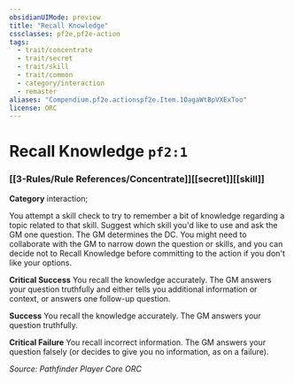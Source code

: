 ```yaml
---
obsidianUIMode: preview
title: "Recall Knowledge"
cssclasses: pf2e,pf2e-action
tags:
  - trait/concentrate
  - trait/secret
  - trait/skill
  - trait/common
  - category/interaction
  - remaster
aliases: "Compendium.pf2e.actionspf2e.Item.1OagaWtBpVXExToo"
license: ORC
---
```

# Recall Knowledge `pf2:1`

### [[3-Rules/Rule References/Concentrate]][[secret]][[skill]]

**Category** interaction; 




You attempt a skill check to try to remember a bit of knowledge regarding a topic related to that skill. Suggest which skill you'd like to use and ask the GM one question. The GM determines the DC. You might need to collaborate with the GM to narrow down the question or skills, and you can decide not to Recall Knowledge before committing to the action if you don't like your options.

**Critical Success** You recall the knowledge accurately. The GM answers your question truthfully and either tells you additional information or context, or answers one follow-up question.

**Success** You recall the knowledge accurately. The GM answers your question truthfully.

**Critical Failure** You recall incorrect information. The GM answers your question falsely (or decides to give you no information, as on a failure).

*Source: Pathfinder Player Core*
*ORC*
